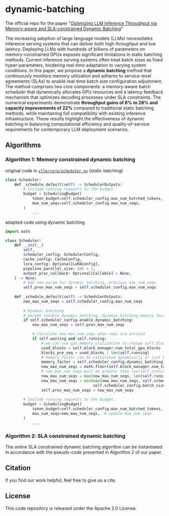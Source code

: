 # dynamic-batching
The official repo for the paper "[Optimizing LLM Inference Throughput via Memory-aware and SLA-constrained Dynamic Batching](https://arxiv.org/abs/2503.05248)"

The increasing adoption of large language models (LLMs) necessitates inference serving systems that can deliver both high throughput and low latency. Deploying LLMs with hundreds of billions of parameters on memory-constrained GPUs exposes significant limitations in static batching methods. Current inference serving systems often treat batch sizes as fixed hyper-parameters, hindering real-time adaptation to varying system conditions. In this paper, we propose a **dynamic batching** method that continuously monitors memory utilization and adheres to service-level agreements (SLAs) to enable real-time batch size configuration adjustment. The method comprises two core components: a memory-aware batch scheduler that dynamically allocates GPU resources and a latency feedback mechanism that optimizes decoding processes under SLA constraints. The numerical experiments demonstrate **throughput gains of 8% to 28% and capacity improvements of 22%** compared to traditional static batching methods, while maintaining full compatibility with existing inference infrastructure. These results highlight the effectiveness of dynamic batching in balancing computational efficiency and quality-of-service requirements for contemporary LLM deployment scenarios.




## Algorithms

### Algorithm 1: Memory constrained dynamic batching

original code in [`vllm/core/scheduler.py`](https://github.com/vllm-project/vllm/blob/main/vllm/core/scheduler.py#L1219) (static batching)

```python
class Scheduler:
    def _schedule_default(self) -> SchedulerOutputs:
        # Include running requests to the budget.
        budget = SchedulingBudget(
            token_budget=self.scheduler_config.max_num_batched_tokens,
            max_num_seqs=self.scheduler_config.max_num_seqs,
        )
		    ...
```

adapted code using dynamic batching

```python
import math

class Scheduler:
    def __init__(
        self,
        scheduler_config: SchedulerConfig,
        cache_config: CacheConfig,
        lora_config: Optional[LoRAConfig],
        pipeline_parallel_size: int = 1,
        output_proc_callback: Optional[Callable] = None,
    ) -> None:
        # Add new param for dynamic batching, previous max_num_seqs
        self.prev_max_num_seqs = self.scheduler_config.max_num_seqs
    
    def _schedule_default(self) -> SchedulerOutputs:
        new_max_num_seqs = self.scheduler_config.max_num_seqs
        
        # Dynamic batching
        # params (enable_dynamic_batching, dynamic_batching_memory_factor, batchsize_lower, batch_size_upper) can be added in scheduler_config
        if self.scheduler_config.enable_dynamic_batching:
            new_max_num_seqs = self.prev_max_num_seqs

            # Calculate new max_num_seqs when reqs are arrived
            if self.waiting and self.running:
                # we can use gpu_memory_utilization to change self.block_manager.num_total_gpu_blocks
                used_blocks = self.block_manager.num_total_gpu_blocks - self.block_manager.get_num_free_gpu_blocks()
                blocks_pre_seq = used_blocks / len(self.running)
                # memory_factor can be calculated dynamically or just be a constant (e.g., 0.95)
                memory_factor = self.scheduler_config.dynamic_batching_memory_factor
                new_max_num_seqs = math.floor(self.block_manager.num_total_gpu_blocks * memory_factor / blocks_pre_seq)
                # new_max_num_seqs must be greater than len(self.running)
                new_max_num_seqs = max(new_max_num_seqs, len(self.running))
                new_max_num_seqs = min(max(new_max_num_seqs, self.scheduler_config.batch_size_lower),
                                       self.scheduler_config.batch_size_upper)
                self.prev_max_num_seqs = new_max_num_seqs
        
        # Include running requests to the budget.
        budget = SchedulingBudget(
            token_budget=self.scheduler_config.max_num_batched_tokens,
            max_num_seqs=new_max_num_seqs,  # update max_num_seqs
        )
		    ...
```



### Algorithm 2: SLA constrained dynamic batching

The online SLA constrained dynamic batching algorithm can be instantiated in accordance with the pseudo-code presented in Algorithm 2 of our paper.



## Citation

If you find our work helpful, feel free to give us a cite.



## License

This code repository is released under the Apache 2.0 License.
